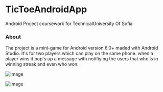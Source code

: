 # TicToeAndroidApp
Android Project coursework for TechnicalUniversity Of Sofia

### About
The project is a mini-game for Android version 6.0+
maded with Android Studio.
It's for two players which can play on the same phone.
when a player wins it pop's up a message with notifiying the users that who is in winning streak and even who won.


![image](https://user-images.githubusercontent.com/96740451/206911800-b90ce7d2-5c4f-4aa0-bf6e-0fb8c8b75f9b.png)

![image](https://user-images.githubusercontent.com/96740451/206911843-89958905-f060-4edc-b18c-6a699eace8d2.png)
